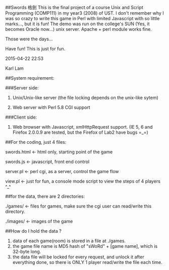 ##Swords 格劍
This is the final project of a course Unix and Script Programming (COMP111) in my year3 (2008) of UST. 
I don't remember why I was so crazy to write this game in Perl with limited Javascript with so little marks..., but it is fun!
The demo was run on the college's SUN (Yes, it becomes Oracle now...) unix server. Apache + perl module works fine.

Those were the days...

Have fun! This is just for fun.

2015-04-22 22:53

Karl Lam

##System requirement:

###Server side:
1. Unix/Unix-like server (the file locking depends on the unix-like sytem)

2. Web server with Perl 5.8 CGI support

###Client side:
1. Web browser with Javascript, xmlHttpRequest support. (IE 5, 6 and Firefox 2.0.0.9 are tested, but the Firefox of Lab2 have bugs =_=)

##For the coding, just 4 files:

swords.html <- html only, starting point of the game

swords.js <- javascript, front end control

server.pl <- perl cgi, as a server, control the game flow

view.pl <- just for fun, a console mode script to view the steps of 4 players ^_^

##for the data, there are 2 directories:

./games/ <- files for games, make sure the cgi user can read/write this directory.

./images/ <- images of the game


##How do I hold the data ?
1. data of each game(room) is stored in a file at ./games.
2. the game file name is MD5 hash of "sWoRd" + [game name], which is 32-byte long.
3. the data file will be locked for every request, and unlock it after everything done, so there is ONLY 1 player read/write the file each time.




